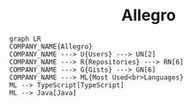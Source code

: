 <h1 align="center">Allegro</h1>

```mermaid
graph LR
COMPANY_NAME{Allegro}
COMPANY_NAME ---> U{Users} ---> UN[2]
COMPANY_NAME ---> R{Repositories} ---> RN[6]
COMPANY_NAME ---> G{Gists} ---> GN[6]
COMPANY_NAME ---> ML{Most Used<br>Languages}
ML --> TypeScript[TypeScript]
ML --> Java[Java]
```
